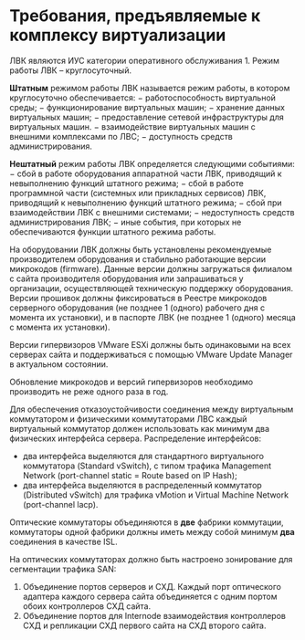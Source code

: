 # Требования, предъявляемые к комплексу виртуализации

ЛВК являются ИУС категории оперативного обслуживания 1.
Режим работы ЛВК – круглосуточный.

**Штатным** режимом работы ЛВК называется режим работы, в котором круглосуточно обеспечивается:
− работоспособность виртуальной среды;
− функционирование виртуальных машин;
− хранение данных виртуальных машин;
− предоставление сетевой инфраструктуры для виртуальных машин.
− взаимодействие виртуальных машин с внешними комплексами по ЛВС;
− доступность средств администрирования.

**Нештатный** режим работы ЛВК определяется следующими событиями:
− сбой в работе оборудования аппаратной части ЛВК, приводящий к невыполнению функций штатного режима;
− сбой в работе программной части (системных или прикладных сервисов) ЛВК, приводящий к невыполнению функций штатного режима;
− сбой при взаимодействии ЛВК с внешними системами;
− недоступность средств администрирования ЛВК;
− иные события, при которых не обеспечиваются функции штатного режима работы.

На оборудовании ЛВК должны быть установлены рекомендуемые производителем оборудования и стабильно работающие версии микрокодов (firmware). Данные версии должны загружаться филиалом с сайта производителя оборудования или запрашиваться у организации, осуществляющей техническую поддержку оборудования. Версии прошивок должны фиксироваться в Реестре микрокодов серверного оборудования (не позднее 1 (одного) рабочего дня с момента их установки), и в паспорте ЛВК (не позднее 1 (одного) месяца с момента их установки).

Версии гипервизоров VMware ESXi должны быть одинаковыми на всех серверах сайта и поддерживаться с помощью VMware Update Manager в актуальном состоянии.

Обновление микрокодов и версий гипервизоров необходимо производить не реже одного раза в год. 

Для обеспечения отказоустойчивости соединения между виртуальным коммутатором и физическими коммутаторами ЛВС каждый виртуальный коммутатор должен использовать как минимум два физических интерфейса сервера. 
Распределение интерфейсов:
- два интерфейса выделяются для стандартного виртуального коммутатора (Standard vSwitch), с типом трафика Management Network (port-channel static = Route based on IP Hash);
-	два интерфейса выделяются в распределенный коммутатор (Distributed vSwitch) для трафика vMotion и Virtual Machine Network (port-channel lacp).

Оптические коммутаторы объединяются в **две** фабрики коммутации, коммутаторы одной фабрики должны иметь между собой минимум **два** соединения в качестве ISL. 

На оптических коммутаторах должно быть настроено зонирование для сегментации трафика SAN:
1.	Объединение портов серверов и СХД. Каждый порт оптического адаптера каждого сервера  сайта объединяется с одним портом обоих контроллеров СХД сайта.
1. Объединение портов для Internode взаимодействия контроллеров СХД и репликации СХД первого сайта на СХД второго сайта.


